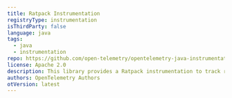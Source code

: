 ```yaml
---
title: Ratpack Instrumentation
registryType: instrumentation
isThirdParty: false
language: java
tags:
  - java
  - instrumentation
repo: https://github.com/open-telemetry/opentelemetry-java-instrumentation/tree/main/instrumentation/ratpack-1.4
license: Apache 2.0
description: This library provides a Ratpack instrumentation to track requests through OpenTelemetry.
authors: OpenTelemetry Authors
otVersion: latest
---
```

